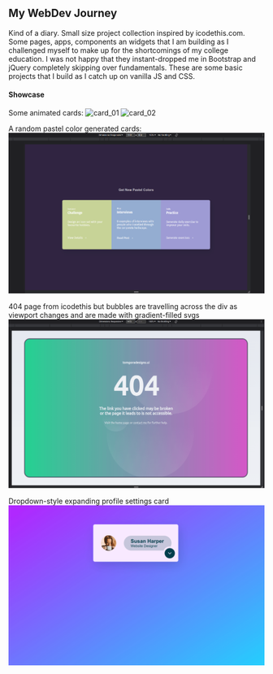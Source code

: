 ## My WebDev Journey

Kind of a diary. Small size project collection inspired by icodethis.com. Some pages, apps, components an widgets that I am building as I challenged myself to make up for the shortcomings of my college education. I was not happy that they instant-dropped me in Bootstrap and jQuery completely skipping over fundamentals. These are some basic projects that I build as I catch up on vanilla JS and CSS.

#### Showcase

Some animated cards:
![card_01](./assets/carsd_01.apng)
![card_02](./assets/carsd_02.apng)



A random pastel color generated cards:
![pastels](./assets/pastel_cards.apng)



404 page from icodethis but bubbles are travelling across the div as viewport changes and are made with gradient-filled svgs
![404](./assets/404_page_rec_01.apng)

Dropdown-style expanding profile settings card
![dropdown-profile-card](./assets/dropdown_profile_rec_01.apng)



